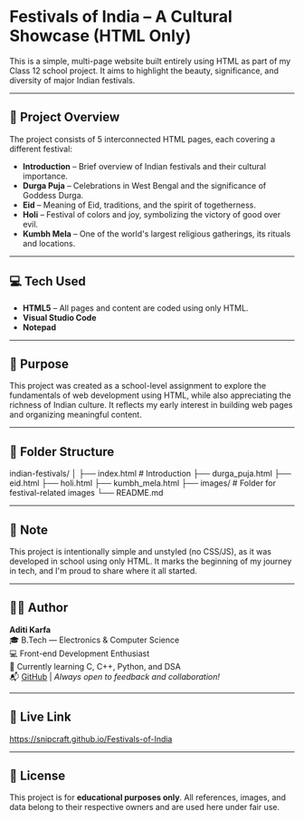 # Festivals of India – A Cultural Showcase (HTML Only)

This is a simple, multi-page website built entirely using HTML as part of my Class 12 school project. It aims to highlight the beauty, significance, and diversity of major Indian festivals.

---

## 🌟 Project Overview

The project consists of 5 interconnected HTML pages, each covering a different festival:

- **Introduction** – Brief overview of Indian festivals and their cultural importance.
- **Durga Puja** – Celebrations in West Bengal and the significance of Goddess Durga.
- **Eid** – Meaning of Eid, traditions, and the spirit of togetherness.
- **Holi** – Festival of colors and joy, symbolizing the victory of good over evil.
- **Kumbh Mela** – One of the world's largest religious gatherings, its rituals and locations.

---

## 💻 Tech Used

- **HTML5** – All pages and content are coded using only HTML.
- **Visual Studio Code**
- **Notepad**

---

## 🎯 Purpose

This project was created as a school-level assignment to explore the fundamentals of web development using HTML, while also appreciating the richness of Indian culture. It reflects my early interest in building web pages and organizing meaningful content.

---

## 📂 Folder Structure

indian-festivals/
│
├── index.html # Introduction
├── durga_puja.html
├── eid.html
├── holi.html
├── kumbh_mela.html
├── images/ # Folder for festival-related images
└── README.md

---

## 📌 Note

This project is intentionally simple and unstyled (no CSS/JS), as it was developed in school using only HTML. It marks the beginning of my journey in tech, and I'm proud to share where it all started.

---

## 🙋‍♀️ Author

**Aditi Karfa**  
🎓 B.Tech — Electronics & Computer Science  
💻 Front-end Development Enthusiast  
🌱 Currently learning C, C++, Python, and DSA  
📬 [GitHub](https://github.com/byAditi) | *Always open to feedback and collaboration!*

---

## 🔗 Live Link
https://snipcraft.github.io/Festivals-of-India

---

## 📜 License

This project is for **educational purposes only**. All references, images, and data belong to their respective owners and are used here under fair use.
